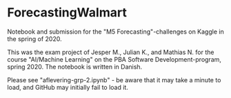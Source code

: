 # ForecastingWalmart
Notebook and submission for the "M5 Forecasting"-challenges on Kaggle in the spring of 2020.

This was the exam project of Jesper M., Julian K., and Mathias N. for the course "AI/Machine Learning" on the PBA Software Development-program, spring 2020. The notebook is written in Danish.

Please see "aflevering-grp-2.ipynb" - be aware that it may take a minute to load, and GitHub may initially fail to load it.
